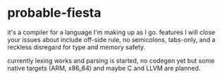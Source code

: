 # probable-fiesta

it's a compiler for a language I'm making up as I go. features I will close your issues about include off-side rule, no semicolons, tabs-only, and a reckless disregard for type and memory safety.

currently lexing works and parsing is started, no codegen yet but some native targets (ARM, x86_64) and maybe C and LLVM are planned.
